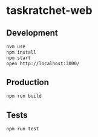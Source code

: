 # taskratchet-web

## Development

```bash
nvm use
npm install
npm start
open http://localhost:3000/
```

## Production

```bash
npm run build
```

## Tests

```bash
npm run test
```

